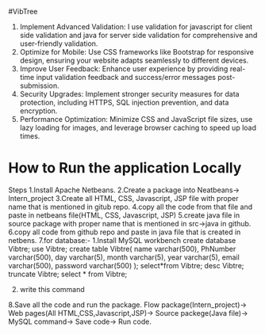 #VibTree
1. Implement Advanced Validation: I use validation for javascript for client side validation and java for server side validation for comprehensive and user-friendly validation.
2. Optimize for Mobile: Use CSS frameworks like Bootstrap for responsive design, ensuring your website adapts seamlessly to different devices.
3. Improve User Feedback: Enhance user experience by providing real-time input validation feedback and success/error messages post-submission.
4. Security Upgrades: Implement stronger security measures for data protection, including HTTPS, SQL injection prevention, and data encryption.
5. Performance Optimization: Minimize CSS and JavaScript file sizes, use lazy loading for images, and leverage browser caching to speed up load times.

# How to Run the application Locally
Steps
1.Install Apache Netbeans.
2.Create a package into Neatbeans-> Intern_project
3.Create all HTML, CSS, Javascript, JSP file with proper name that is mentioned in gitub repo.
4.copy all the code from that file and paste in netbeans file(HTML, CSS, Javascript, JSP)
5.create java file in source package with proper name that is mentioned in src->java in github.
6.copy all code from github repo and paste in java file that is created in netbens.
7.for database:-
1.Install MySQL workbench
create database Vibtre;
use Vibtre;
create table Vibtre(
name varchar(500),
PhNumber varchar(500),
day varchar(5),
month varchar(5),
year varchar(5),
email varchar(500),
password varchar(500)
);
select*from Vibtre;
desc Vibtre;
truncate Vibtre;
select * from Vibtre;

2. write this command

8.Save all the code and run the package.
Flow
package(Intern_project)-> Web pages(All HTML,CSS,Javascript,JSP)-> Source packege(Java file)-> MySQL command-> Save code-> Run code.


